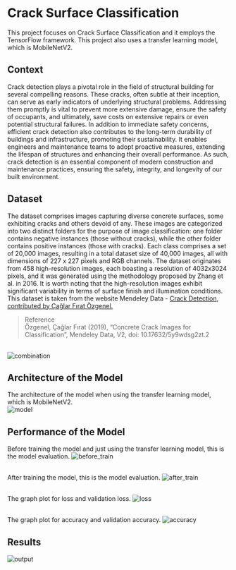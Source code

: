 # Crack Surface Classification
This project focuses on Crack Surface Classification and it employs the TensorFlow framework. This project also uses a transfer learning model, which is MobileNetV2.
## Context
Crack detection plays a pivotal role in the field of structural building for several compelling reasons. These cracks, often subtle at their inception, can serve as early indicators of underlying structural problems. Addressing them promptly is vital to prevent more extensive damage, ensure the safety of occupants, and ultimately, save costs on extensive repairs or even potential structural failures. In addition to immediate safety concerns, efficient crack detection also contributes to the long-term durability of buildings and infrastructure, promoting their sustainability. It enables engineers and maintenance teams to adopt proactive measures, extending the lifespan of structures and enhancing their overall performance. As such, crack detection is an essential component of modern construction and maintenance practices, ensuring the safety, integrity, and longevity of our built environment.
## Dataset
The dataset comprises images capturing diverse concrete surfaces, some exhibiting cracks and others devoid of any. These images are categorized into two distinct folders for the purpose of image classification: one folder contains negative instances (those without cracks), while the other folder contains positive instances (those with cracks). Each class comprises a set of 20,000 images, resulting in a total dataset size of 40,000 images, all with dimensions of 227 x 227 pixels and RGB channels. The dataset originates from 458 high-resolution images, each boasting a resolution of 4032x3024 pixels, and it was generated using the methodology proposed by Zhang et al. in 2016. It is worth noting that the high-resolution images exhibit significant variability in terms of surface finish and illumination conditions.
<br>This dataset is taken from the website Mendeley Data - [Crack Detection, contributed by Çağlar Fırat Özgenel.](https://gaganpreetkaurkalsi.netlify.app/)
> Reference
> <br> Özgenel, Çağlar Fırat (2019), “Concrete Crack Images for Classification”, Mendeley Data, V2, doi: 10.17632/5y9wdsg2zt.2

<br> ![combination](https://github.com/Fahmie23/crack_surface_classification/assets/130896959/f0718b15-c215-4fd1-adf9-83a3c6ac3b7d)

## Architecture of the Model
The architecture of the model when using the transfer learning model, which is MobileNetV2.
<br> ![model](https://github.com/Fahmie23/crack_surface_classification/assets/130896959/9a1df142-0b82-4e93-a86d-784ac6540f06)

## Performance of the Model
Before training the model and just using the transfer learning model, this is the model evaluation.
![before_train](https://github.com/Fahmie23/crack_surface_classification/assets/130896959/d74057c4-b804-4002-8f40-cb93dd9febf3)

<br>After training the model, this is the model evaluation.
![after_train](https://github.com/Fahmie23/crack_surface_classification/assets/130896959/3ec2273d-eae7-48a8-ae1f-c2c6727b9ee0)

<br>The graph plot for loss and validation loss.
![loss](https://github.com/Fahmie23/crack_surface_classification/assets/130896959/e02ba81e-5ef0-4a72-9418-d7e61fed5a55)

<br>The graph plot for accuracy and validation accuracy.
![accuracy](https://github.com/Fahmie23/crack_surface_classification/assets/130896959/b64d6a3b-2776-458c-a0ad-570a31d548e9)

## Results
![output](https://github.com/Fahmie23/crack_surface_classification/assets/130896959/56d15752-49a0-4ea9-a088-c600b9838864)

